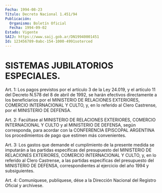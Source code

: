 ```yaml
---
Fecha: 1994-08-23
Título: Decreto Nacional 1.451/94
Publicación:
  Organismo: Boletín Oficial
  Fecha: 1994-09-02
Estado: Vigente
SAIJ: https://www.saij.gob.ar/DN19940001451
Id: 123456789-0abc-154-1000-4991soterced
---
```

# SISTEMAS JUBILATORIOS ESPECIALES.

<a id="1"></a>
Art. 1: Los pagos previstos por el artículo 3 de la Ley 24.019, y el  artículo  11  del  Decreto  N.578  del 8 de abril de 1992, se harán efectivos directamente a los beneficiarios  por el MINISTERIO DE RELACIONES EXTERIORES, COMERCIO INTERNACIONAL Y  CULTO, y, en lo referido   al  Clero  Castrense,  por  el  MINISTERIO  DE  DEFENSA.

<a id="2"></a>
Art.  2:  Facúltase  al  MINISTERIO  DE RELACIONES EXTERIORES, COMERCIO INTERNACIONAL Y CULTO y al MINISTERIO  DE  DEFENSA,  según corresponda,  para  acordar  con la CONFERENCIA EPISCOPAL ARGENTINA los  procedimientos  de  pago  que    estimen    más  convenientes.

<a id="3"></a>
Art.  3: Los gastos que demande el cumplimiento de la presente medida se imputarán  a las partidas específicas del presupuesto del MINISTERIO  DE  RELACIONES  EXTERIORES,  COMERCIO  INTERNACIONAL  Y CULTO,  y,  en lo referido  al  Clero  Castrense,  a  las  partidas específicas del presupuesto del MINISTERIO DE DEFENSA, correspondientes   al  ejercicio  del  año  1994  y  subsiguientes.

<a id="4"></a>
Art.  4: Comuníquese, publíquese, dése a la Dirección Nacional del Registro Oficial y archívese.